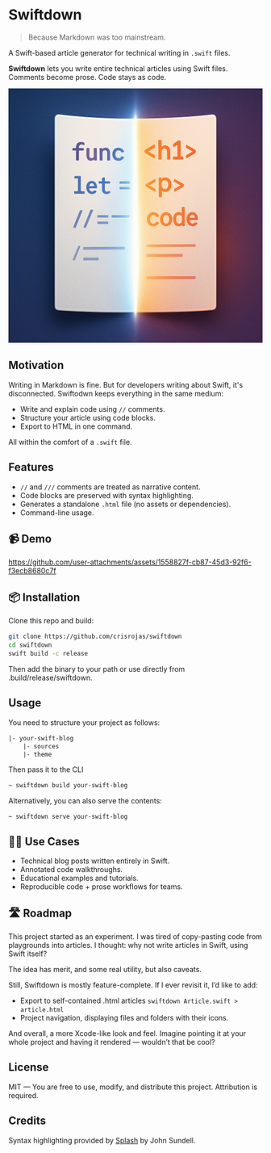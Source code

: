 # Swiftdown

> Because Markdown was too mainstream.

A Swift-based article generator for technical writing in `.swift` files.

**Swiftdown** lets you write entire technical articles using Swift files. Comments become prose. Code stays as code.

![](swiftdown.png)

## Motivation

Writing in Markdown is fine. But for developers writing about Swift, it's disconnected. Swiftodwn keeps everything in the same medium:

- Write and explain code using `//` comments.
- Structure your article using code blocks.
- Export to HTML in one command.

All within the comfort of a `.swift` file.

## Features

- `//` and `///` comments are treated as narrative content.
- Code blocks are preserved with syntax highlighting.
- Generates a standalone `.html` file (no assets or dependencies).
- Command-line usage.

## 📹 Demo


https://github.com/user-attachments/assets/1558827f-cb87-45d3-92f6-f3ecb8680c7f


## 📦 Installation

Clone this repo and build:

```bash
git clone https://github.com/crisrojas/swiftdown
cd swiftdown
swift build -c release
```

Then add the binary to your path or use directly from .build/release/swiftdown.

## Usage

You need to structure your project as follows:

```
|- your-swift-blog
    |- sources  
    |- theme
```

Then pass it to the CLI

```bash
~ swiftdown build your-swift-blog
```

Alternatively, you can also serve the contents:

```bash
~ swiftdown serve your-swift-blog
```

## 🧑‍💻 Use Cases

- Technical blog posts written entirely in Swift.
- Annotated code walkthroughs.
- Educational examples and tutorials.
- Reproducible code + prose workflows for teams.

## 🛣️ Roadmap

This project started as an experiment. I was tired of copy-pasting code from playgrounds into articles. I thought: why not write articles in Swift, using Swift itself?

The idea has merit, and some real utility, but also caveats.

Still, Swiftdown is mostly feature-complete. If I ever revisit it, I’d like to add:
- Export to self-contained .html articles `swiftdown Article.swift > article.html`
- Project navigation, displaying files and folders with their icons.

And overall, a more Xcode-like look and feel. Imagine pointing it at your whole project and having it rendered — wouldn’t that be cool?

## License

MIT — You are free to use, modify, and distribute this project. Attribution is required.

## Credits

Syntax highlighting provided by [Splash](https://github.com/JohnSundell/Splash) by John Sundell.
